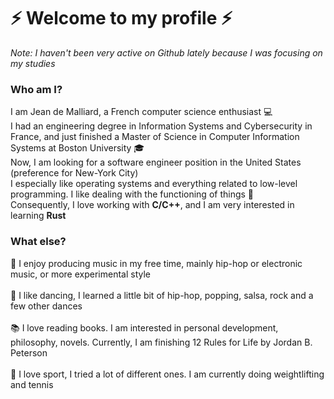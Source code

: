 # :zap: Welcome to my profile :zap:

*Note: I haven't been very active on Github lately because I was focusing on my studies*

### Who am I?

I am Jean de Malliard, a French computer science enthusiast :computer: \
I had an engineering degree in Information Systems and Cybersecurity in France, and just finished a Master of Science in Computer Information Systems at Boston University :mortar_board: \
Now, I am looking for a software engineer position in the United States (preference for New-York City) \
I especially like operating systems and everything related to low-level programming. I like dealing with the functioning of things :wrench:\
Consequently, I love working with **C/C++**, and I am very interested in learning **Rust**

### What else?

:musical_note: I enjoy producing music in my free time, mainly hip-hop or electronic music, or more experimental style \
 \
:dancer: I like dancing, I learned a little bit of hip-hop, popping, salsa, rock and a few other dances \
 \
:books: I love reading books. I am interested in personal development, philosophy, novels. Currently, I am finishing 12 Rules for Life by Jordan B. Peterson \
 \
:runner: I love sport, I tried a lot of different ones. I am currently doing weightlifting and tennis

<!--
**Saikuron/Saikuron** is a ✨ _special_ ✨ repository because its `README.md` (this file) appears on your GitHub profile.

Here are some ideas to get you started:

- 🔭 I’m currently working on ...
- 🌱 I’m currently learning ...
- 👯 I’m looking to collaborate on ...
- 🤔 I’m looking for help with ...
- 💬 Ask me about ...
- 📫 How to reach me: ...
- 😄 Pronouns: ...
- ⚡ Fun fact: ...
-->
